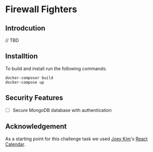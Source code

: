 # Firewall Fighters

## Introdcution

// TBD

## Installtion

To build and install run the following commands:

```
docker-composer build
docker-compose up
```

## Security Features

- [ ] Secure MongoDB database with authentication

## Acknowledgement

As a starting point for this challenge task we used [Joey Kim](http://www.josephikim.com)'s [React Calendar](https://github.com/josephikim/react-calendar).


